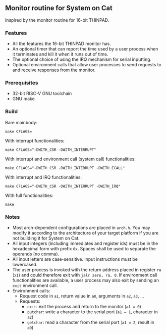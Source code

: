 ## Monitor routine for System on Cat

Inspired by the monitor routine for 16-bit THINPAD.

### Features
* All the features the 16-bit THINPAD monitor has.
* An optional timer that can report the time used by a user process when it terminates and kill it when it runs out of time.
* The optional choice of using the IRQ mechanism for serial inputting.
* Optional environment calls that allow user processes to send requests to and receive responses from the monitor.

### Prerequisites

* 32-bit RISC-V GNU toolchain
* GNU make

### Build

Bare mainbody:
```
make CFLAGS=   
```

With interrupt functionalities:
```
make CFLAGS="-DWITH_CSR -DWITH_INTERRUPT"
```

With interrupt and environment call (system call) functionalities:
```
make CFLAGS="-DWITH_CSR -DWITH_INTERRUPT -DWITH_ECALL"
```

With interrupt and IRQ functionalities:
```
make CFLAGS="-DWITH_CSR -DWITH_INTERRUPT -DWITH_IRQ"
```

With full functionalities:
```
make
```

### Notes

* Most arch-dependent configurations are placed in `arch.h`. You may modify it according to the architecture of your target platform if you are not building it for System on Cat.
* All input integers (including immediates and register ids) must be in the hexadecimal form with prefix `0x`. Spaces shall be used to separate the operands (no comma).
* All input letters are case-sensitive. Input instructions must be lowercased.
* The user process is invoked with the return address placed in register `ra` (`x1`) and could therefore exit with `jalr zero, ra, 0`. If environment call functionalities are available, a user process may also exit by sending an `exit` environment call.
* Environment calls:
    * Request code in `a1`, return value in `a0`, arguments in `a2`, `a3`, ...
    * Requests:
        * `exit`: exit the process and return to the monitor (`a1 = 0`)
        * `putchar`: write a character to the serial port (`a1 = 1`, character in `a2`)
        * `getchar`: read a character from the serial port (`a1 = 2`, result in `a0`)


